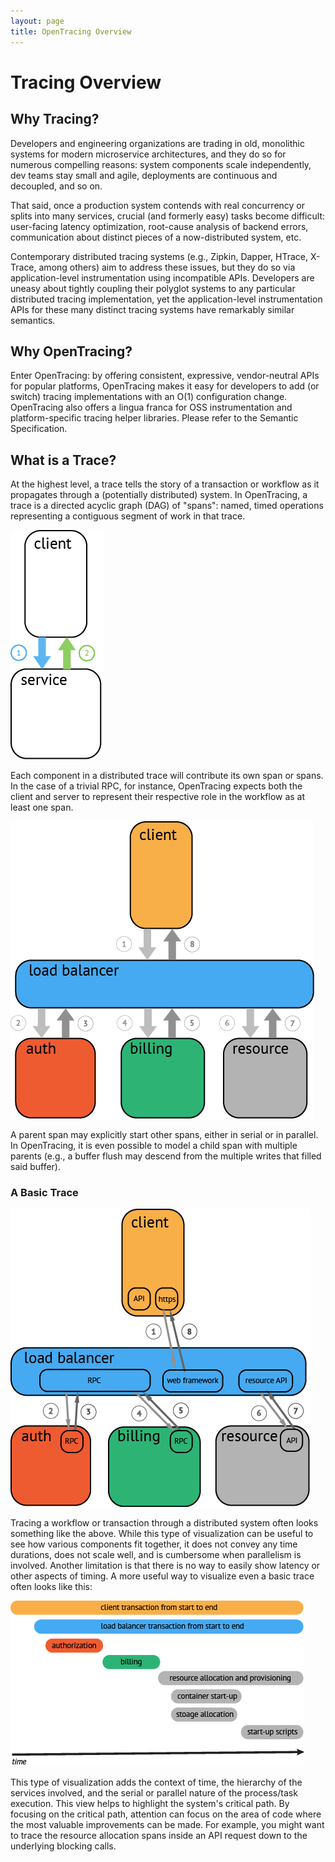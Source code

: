 ```yaml
---
layout: page
title: OpenTracing Overview
---
```


# Tracing Overview

## Why Tracing?

Developers and engineering organizations are trading in old, monolithic systems for modern microservice architectures, and they do so for numerous compelling reasons: system components scale independently, dev teams stay small and agile, deployments are continuous and decoupled, and so on.

That said, once a production system contends with real concurrency or splits into many services, crucial (and formerly easy) tasks become difficult: user-facing latency optimization, root-cause analysis of backend errors, communication about distinct pieces of a now-distributed system, etc.

Contemporary distributed tracing systems (e.g., Zipkin, Dapper, HTrace, X-Trace, among others) aim to address these issues, but they do so via application-level instrumentation using incompatible APIs. Developers are uneasy about tightly coupling their polyglot systems to any particular distributed tracing implementation, yet the application-level instrumentation APIs for these many distinct tracing systems have remarkably similar semantics.

## Why OpenTracing?
Enter OpenTracing: by offering consistent, expressive, vendor-neutral APIs for popular platforms, OpenTracing makes it easy for developers to add (or switch) tracing implementations with an O(1) configuration change. OpenTracing also offers a lingua franca for OSS instrumentation and platform-specific tracing helper libraries. Please refer to the Semantic Specification.

## What is a Trace?

At the highest level, a trace tells the story of a transaction or workflow as it propagates through a (potentially distributed) system. In OpenTracing, a trace is a directed acyclic graph (DAG) of "spans": named, timed operations representing a contiguous segment of work in that trace.

![](../images/OTOV_0.png)

Each component in a distributed trace will contribute its own span or spans. In the case of a trivial RPC, for instance, OpenTracing expects both the client and server to represent their respective role in the workflow as at least one span.

![](../images/OTOV_1.png)

A parent span may explicitly start other spans, either in serial or in parallel. In OpenTracing, it is even possible to model a child span with multiple parents (e.g., a buffer flush may descend from the multiple writes that filled said buffer).

### A Basic Trace

![](../images/OTOV_2.png)

Tracing a workflow or transaction through a distributed system often looks something like the above. While this type of visualization can be useful to see how various components fit together, it does not convey any time durations, does not scale well, and is cumbersome when parallelism is involved. Another limitation is that there is no way to easily show latency or other aspects of timing. A more useful way to visualize even a basic trace often looks like this:

![](../images/OTOV_3.png)

This type of visualization adds the context of time, the hierarchy of the services involved, and the serial or parallel nature of the process/task execution. This view helps to highlight the system's critical path. By focusing on the critical path, attention can focus on the area of code where the most valuable improvements can be made. For example, you might want to trace the resource allocation spans inside an API request down to the underlying blocking calls.
